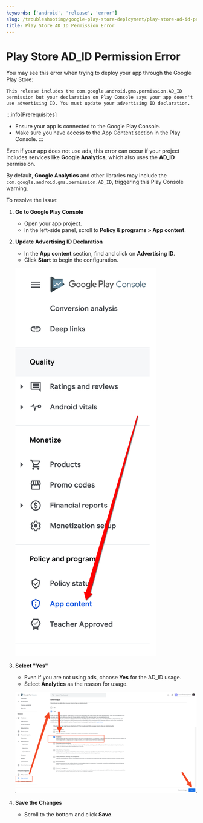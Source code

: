 ```yaml
---
keywords: ['android', 'release', 'error']
slug: /troubleshooting/google-play-store-deployment/play-store-ad-id-permission-error
title: Play Store AD_ID Permission Error
---
```

# Play Store AD_ID Permission Error

You may see this error when trying to deploy your app through the Google Play Store:

   ```text
   This release includes the com.google.android.gms.permission.AD_ID permission but your declaration on Play Console says your app doesn't use advertising ID. You must update your advertising ID declaration.
   ```
:::info[Prerequisites]
- Ensure your app is connected to the Google Play Console.
- Make sure you have access to the App Content section in the Play Console.
:::

Even if your app does not use ads, this error can occur if your project includes services like **Google Analytics**, which also uses the **AD_ID** permission.

By default, **Google Analytics** and other libraries may include the `com.google.android.gms.permission.AD_ID`, triggering this Play Console warning.

To resolve the issue:

1. **Go to Google Play Console**
   - Open your app project.
   - In the left-side panel, scroll to **Policy & programs > App content**.

2. **Update Advertising ID Declaration**
   - In the **App content** section, find and click on **Advertising ID**.
   - Click **Start** to begin the configuration.

   ![](../assets/20250430121225466053.png)

3. **Select "Yes"**
   - Even if you are not using ads, choose **Yes** for the AD_ID usage.
   - Select **Analytics** as the reason for usage.

   ![](../assets/20250430121225764598.png)

4. **Save the Changes**
   - Scroll to the bottom and click **Save**.
